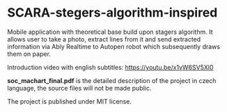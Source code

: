 # SCARA-stegers-algorithm-inspired
Mobile application with theoretical base build upon stagers algorithm. It allows user to take a photo, extract lines from it and send extracted information via Ably Realtime to Autopen robot which subsequently draws them on paper.

Introduction video with english subtitles: https://youtu.be/x1vW6SV5Xl0

**soc_machart_final.pdf** is the detailed description of the project in czech language, the source files will not be made public.

The project is published under MIT license.
